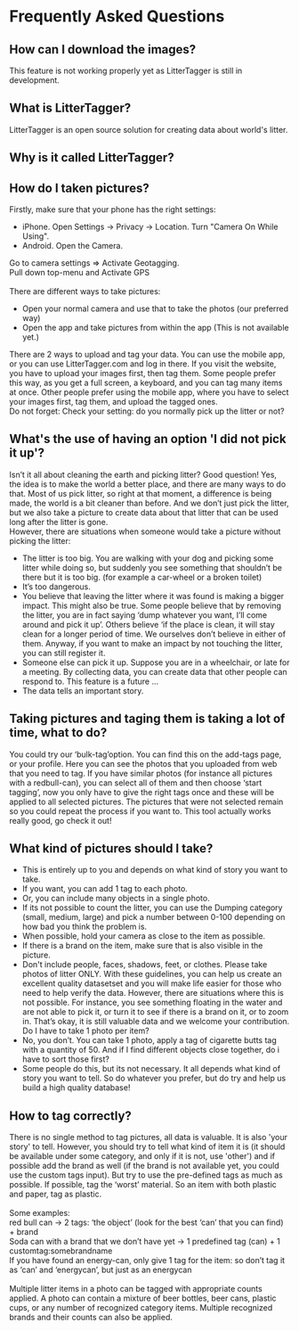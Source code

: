 # Frequently Asked Questions

## How can I download the images?
This feature is not working properly yet as LitterTagger is still in development.<br>

## What is LitterTagger?
LitterTagger is an open source solution for creating data about world's litter.

## Why is it called LitterTagger?

## How do I taken pictures?
Firstly, make sure that your phone has the right settings:

 - iPhone. Open Settings -> Privacy -> Location. Turn "Camera On While Using".
 - Android. Open the Camera.

Go to camera settings => Activate Geotagging.<br>
Pull down top-menu and Activate GPS<br>
<br>
There are different ways to take pictures:

 - Open your normal camera and use that to take the photos (our preferred way)
 - Open the app and take pictures from within the app (This is not available yet.)

There are 2 ways to upload and tag your data. You can use the mobile app, or you can use LitterTagger.com and log in there. If you visit the website, you have to upload your images first, then tag them. Some people prefer this way, as you get a full screen, a keyboard, and you can tag many items at once. Other people prefer using the mobile app, where you have to select your images first, tag them, and upload the tagged ones.<br>
Do not forget: Check your setting: do you normally pick up the litter or not?<br>

## What's the use of having an option 'I did not pick it up'?
Isn’t it all about cleaning the earth and picking litter? Good question! Yes, the idea is to make the world a better place, and there are many ways to do that. Most of us pick litter, so right at that moment, a difference is being made, the world is a bit cleaner than before. And we don’t just pick the litter, but we also take a picture to create data about that litter that can be used long after the litter is gone.<br>
However, there are situations when someone would take a picture without picking the litter:

 - The litter is too big. You are walking with your dog and picking some litter while doing so, but suddenly you see something that shouldn’t be there but it is too big. (for example a car-wheel or a broken toilet)
 - It’s too dangerous.
 - You believe that leaving the litter where it was found is making a bigger impact. This might also be true. Some people believe that by removing the litter, you are in fact saying ‘dump whatever you want, I’ll come around and pick it up’. Others believe ‘if the place is clean, it will stay clean for a longer period of time. We ourselves don’t believe in either of them. Anyway, if you want to make an impact by not touching the litter, you can still register it.
 - Someone else can pick it up. Suppose you are in a wheelchair, or late for a meeting. By collecting data, you can create data that other people can respond to. This feature is a future ...
 - The data tells an important story.

 ## Taking pictures and taging them is taking a lot of time, what to do?
 You could try our ‘bulk-tag’option. You can find this on the add-tags page, or your profile. Here you can see the photos that you uploaded from web that you need to tag. If you have similar photos (for instance all pictures with a redbull-can), you can select all of them and then choose ‘start tagging’, now you only have to give the right tags once and these will be applied to all selected pictures. The pictures that were not selected remain so you could repeat the process if you want to. This tool actually works really good, go check it out! 

 ## What kind of pictures should I take?
 - This is entirely up to you and depends on what kind of story you want to take.
 - If you want, you can add 1 tag to each photo.
 - Or, you can include many objects in a single photo.
 - If its not possible to count the litter, you can use the Dumping category (small, medium, large) and pick a number between 0-100 depending on how bad you think the problem is.
 - When possible, hold your camera as close to the item as possible.
 - If there is a brand on the item, make sure that is also visible in the picture.
 -  Don't include people, faces, shadows, feet, or clothes. Please take photos of litter ONLY. With these guidelines, you can help us create an excellent quality datasetset and you will make life easier for those who need to help verify the data. However, there are situations where this is not possible. For instance, you see something floating in the water and are not able to pick it, or turn it to see if there is a brand on it, or to zoom in. That’s okay, it is still valuable data and we welcome your contribution.<br>
Do I have to take 1 photo per item?
 -  No, you don’t. You can take 1 photo, apply a tag of cigarette butts tag with a quantity of 50.
And if I find different objects close together, do i have to sort those first?
 - Some people do this, but its not necessary. It all depends what kind of story you want to tell.
So do whatever you prefer, but do try and help us build a high quality database! 

 ## How to tag correctly?
There is no single method to tag pictures, all data is valuable. It is also 'your story' to tell. However, you should try to tell what kind of item it is (it should be available under some category, and only if it is not, use 'other') and if possible add the brand as well (if the brand is not available yet, you could use the custom tags input). But try to use the pre-defined tags as much as possible.
If possible, tag the ‘worst’ material. So an item with both plastic and paper, tag as plastic.<br>
<br>
Some examples:<br>
red bull can → 2 tags: ‘the object’ (look for the best ‘can’ that you can find) + brand<br>
Soda can with a brand that we don’t have yet → 1 predefined tag (can) + 1 customtag:somebrandname<br>
If you have found an energy-can, only give 1 tag for the item: so don’t tag it as ‘can’ and ‘energycan’, but just as an energycan<br>
<br>
Multiple litter items in a photo can be tagged with appropriate counts applied. A photo can contain a mixture of beer bottles, beer cans, plastic cups, or any number of recognized category items. Multiple recognized brands and their counts can also be applied. <br>